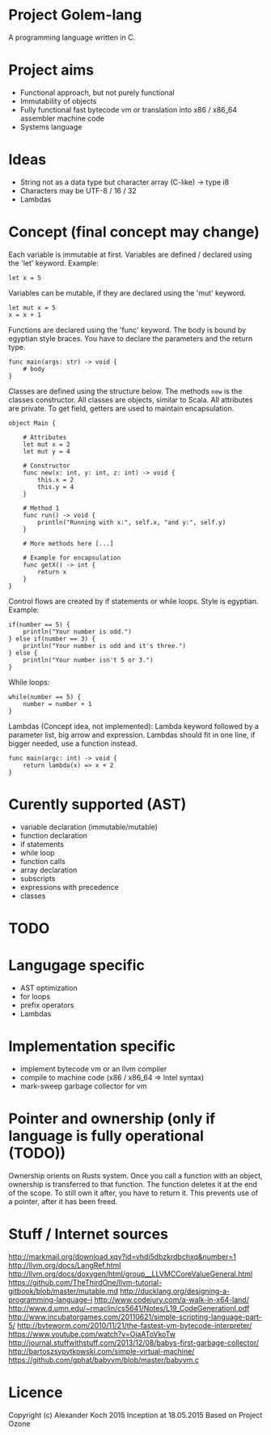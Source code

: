 # Project Golem-lang

A programming language written in C.

# Project aims

- Functional approach, but not purely functional
- Immutability of objects
- Fully functional fast bytecode vm or translation into x86 / x86_64 assembler machine code
- Systems language

# Ideas

- String not as a data type but character array (C-like) -> type i8
- Characters may be UTF-8 / 16 / 32
- Lambdas

# Concept (final concept may change)

Each variable is immutable at first. Variables are defined / declared using the 'let' keyword.
Example:

	let x = 5

Variables can be mutable, if they are declared using the 'mut' keyword.

	let mut x = 5
	x = x + 1

Functions are declared using the 'func' keyword.
The body is bound by egyptian style braces. You have to declare the parameters and the return type.

	func main(args: str) -> void {
		# body
	}

Classes are defined using the structure below. The methods `new` is the classes constructor.
All classes are objects, similar to Scala. All attributes are private.
To get field, getters are used to maintain encapsulation.

 	object Main {

		# Attributes
		let mut x = 2
		let mut y = 4

		# Constructor
		func new(x: int, y: int, z: int) -> void {
			this.x = 2
			this.y = 4
		}

		# Method 1
		func run() -> void {
			println("Running with x:", self.x, "and y:", self.y)
		}

		# More methods here [...]

		# Example for encapsulation
		func getX() -> int {
			return x
		}
	}

Control flows are created by if statements or while loops. Style is egyptian.
Example:

	if(number == 5) {
		println("Your number is odd.")
	} else if(number == 3) {
		println("Your number is odd and it's three.")
	} else {
		println("Your number isn't 5 or 3.")
	}

While loops:

	while(number == 5) {
		number = number + 1
	}


Lambdas (Concept idea, not implemented):
Lambda keyword followed by a parameter list, big arrow and expression.
Lambdas should fit in one line, if bigger needed, use a function instead.

	func main(argc: int) -> void {
		return lambda(x) => x + 2
	}

# Curently supported (AST)

- variable declaration (immutable/mutable)
- function declaration
- if statements
- while loop
- function calls
- array declaration
- subscripts
- expressions with precedence
- classes

# TODO

Langugage specific
===

- AST optimization
- for loops
- prefix operators
- Lambdas

Implementation specific
===

- implement bytecode vm or an llvm compiler
- compile to machine code (x86 / x86_64 => Intel syntax)
- mark-sweep garbage collector for vm

# Pointer and ownership (only if language is fully operational (TODO))

Ownership orients on Rusts system. Once you call a function with an object, ownership is transferred to that function.
The function deletes it at the end of the scope. To still own it after, you have to return it.
This prevents use of a pointer, after it has been freed.

# Stuff / Internet sources

http://markmail.org/download.xqy?id=vhdi5dbzkrdbchxq&number=1
http://llvm.org/docs/LangRef.html
http://llvm.org/docs/doxygen/html/group__LLVMCCoreValueGeneral.html
https://github.com/TheThirdOne/llvm-tutorial-gitbook/blob/master/mutable.md
http://ducklang.org/designing-a-programming-language-i
http://www.codejury.com/a-walk-in-x64-land/
http://www.d.umn.edu/~rmaclin/cs5641/Notes/L19_CodeGenerationI.pdf
http://www.incubatorgames.com/20110621/simple-scripting-language-part-5/
http://byteworm.com/2010/11/21/the-fastest-vm-bytecode-interpreter/
https://www.youtube.com/watch?v=OjaAToVkoTw
http://journal.stuffwithstuff.com/2013/12/08/babys-first-garbage-collector/
http://bartoszsypytkowski.com/simple-virtual-machine/
https://github.com/gphat/babyvm/blob/master/babyvm.c

# Licence
Copyright (c) Alexander Koch 2015
Inception at 18.05.2015
Based on Project Ozone
